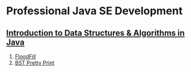 # Professional Java SE Development
## [Introduction to Data Structures & Algorithms in Java](https://github.com/pp8a/Professional_Java_SE_Development/tree/main/Data_Structures_%26_Algorithms)
1. [FloodFill](https://github.com/pp8a/Professional_Java_SE_Development/tree/main/Data_Structures_%26_Algorithms/flood-fill)
2. [BST Pretty Print](https://github.com/pp8a/Professional_Java_SE_Development/tree/main/Data_Structures_%26_Algorithms/bst-pretty-print)
